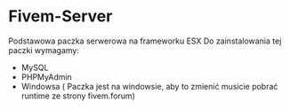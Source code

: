 # Fivem-Server
Podstawowa paczka serwerowa na frameworku ESX
Do zainstalowania tej paczki wymagamy:
- MySQL
- PHPMyAdmin
- Windowsa ( Paczka jest na windowsie, aby to zmienić musicie pobrać runtime ze strony fivem.forum)
